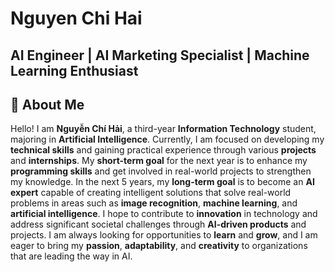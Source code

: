 # Nguyen Chi Hai 
## AI Engineer  | AI Marketing Specialist | Machine Learning Enthusiast

## 👋 About Me 

Hello! I am **Nguyễn Chí Hải**, a third-year **Information Technology** student, majoring in **Artificial Intelligence**. Currently, I am focused on developing my **technical skills** and gaining practical experience through various **projects** and **internships**.
My **short-term goal** for the next year is to enhance my **programming skills** and get involved in real-world projects to strengthen my knowledge. In the next 5 years, my **long-term goal** is to become an **AI expert** capable of creating intelligent solutions that solve real-world problems in areas such as **image recognition**, **machine learning**, and **artificial intelligence**. I hope to contribute to **innovation** in technology and address significant societal challenges through **AI-driven products** and projects.
I am always looking for opportunities to **learn** and **grow**, and I am eager to bring my **passion**, **adaptability**, and **creativity** to organizations that are leading the way in AI.


